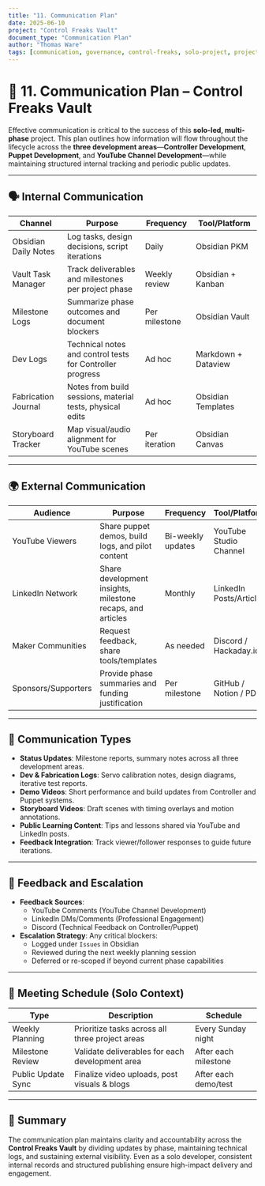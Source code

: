 ```yaml
---
title: "11. Communication Plan"
date: 2025-06-10
project: "Control Freaks Vault"
document_type: "Communication Plan"
author: "Thomas Ware"
tags: [communication, governance, control-freaks, solo-project, project-management]
---
```


# 📡 11. Communication Plan – Control Freaks Vault

Effective communication is critical to the success of this **solo-led, multi-phase** project. This plan outlines how information will flow throughout the lifecycle across the **three development areas**—**Controller Development**, **Puppet Development**, and **YouTube Channel Development**—while maintaining structured internal tracking and periodic public updates.

---

## 🗣️ Internal Communication

| Channel              | Purpose                                                   | Frequency     | Tool/Platform         |
|----------------------|------------------------------------------------------------|---------------|------------------------|
| Obsidian Daily Notes | Log tasks, design decisions, script iterations             | Daily         | Obsidian PKM          |
| Vault Task Manager   | Track deliverables and milestones per project phase        | Weekly review | Obsidian + Kanban     |
| Milestone Logs       | Summarize phase outcomes and document blockers             | Per milestone | Obsidian Vault        |
| Dev Logs             | Technical notes and control tests for Controller progress  | Ad hoc        | Markdown + Dataview   |
| Fabrication Journal  | Notes from build sessions, material tests, physical edits  | Ad hoc        | Obsidian Templates     |
| Storyboard Tracker   | Map visual/audio alignment for YouTube scenes              | Per iteration | Obsidian Canvas        |

---

## 🌍 External Communication

| Audience             | Purpose                                                      | Frequency         | Tool/Platform           |
|----------------------|---------------------------------------------------------------|--------------------|--------------------------|
| YouTube Viewers      | Share puppet demos, build logs, and pilot content             | Bi-weekly updates  | YouTube Studio Channel   |
| LinkedIn Network     | Share development insights, milestone recaps, and articles    | Monthly            | LinkedIn Posts/Articles  |
| Maker Communities    | Request feedback, share tools/templates                       | As needed          | Discord / Hackaday.io    |
| Sponsors/Supporters  | Provide phase summaries and funding justification             | Per milestone      | GitHub / Notion / PDF    |

---

## 🔁 Communication Types

- **Status Updates**: Milestone reports, summary notes across all three development areas.
- **Dev & Fabrication Logs**: Servo calibration notes, design diagrams, iterative test reports.
- **Demo Videos**: Short performance and build updates from Controller and Puppet systems.
- **Storyboard Videos**: Draft scenes with timing overlays and motion annotations.
- **Public Learning Content**: Tips and lessons shared via YouTube and LinkedIn posts.
- **Feedback Integration**: Track viewer/follower responses to guide future iterations.

---

## 🔄 Feedback and Escalation

- **Feedback Sources**: 
  - YouTube Comments (YouTube Channel Development)
  - LinkedIn DMs/Comments (Professional Engagement)
  - Discord (Technical Feedback on Controller/Puppet)
- **Escalation Strategy**: Any critical blockers:
  - Logged under `Issues` in Obsidian
  - Reviewed during the next weekly planning session
  - Deferred or re-scoped if beyond current phase capabilities

---

## 🧭 Meeting Schedule (Solo Context)

| Type                  | Description                                    | Schedule             |
|-----------------------|------------------------------------------------|----------------------|
| Weekly Planning       | Prioritize tasks across all three project areas| Every Sunday night   |
| Milestone Review      | Validate deliverables for each development area| After each milestone |
| Public Update Sync    | Finalize video uploads, post visuals & blogs   | After each demo/test |

---

## 📌 Summary

The communication plan maintains clarity and accountability across the **Control Freaks Vault** by dividing updates by phase, maintaining technical logs, and sustaining external visibility. Even as a solo developer, consistent internal records and structured publishing ensure high-impact delivery and engagement.

